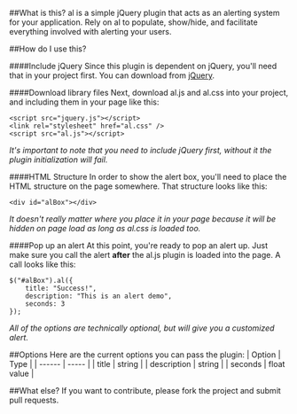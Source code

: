 ##What is this?
al is a simple jQuery plugin that acts as an alerting system for your application. Rely on al to populate, show/hide, and facilitate everything involved with alerting your users.

##How do I use this?

####Include jQuery
Since this plugin is dependent on jQuery, you'll need that in your project first. You can download from [jQuery](http://jquery.com).

####Download library files
Next, download al.js and al.css into your project, and including them in your page like this:

```
<script src="jquery.js"></script>
<link rel="stylesheet" href="al.css" />
<script src="al.js"></script>
```

*It's important to note that you need to include jQuery first, without it the plugin initialization will fail.*

####HTML Structure
In order to show the alert box, you'll need to place the HTML structure on the page somewhere. That structure looks like this:

```
<div id="alBox"></div>
```

*It doesn't really matter where you place it in your page because it will be hidden on page load as long as al.css is loaded too.*

####Pop up an alert
At this point, you're ready to pop an alert up. Just make sure you call the alert **after** the al.js plugin is loaded into the page. A call looks like this:

```
$("#alBox").al({
    title: "Success!",
    description: "This is an alert demo",
    seconds: 3
});
```
*All of the options are technically optional, but will give you a customized alert.*

##Options
Here are the current options you can pass the plugin:
| Option | Type |
| ------ | ----- |
| title | string |
| description | string |
| seconds | float value |


##What else?
If you want to contribute, please fork the project and submit pull requests.